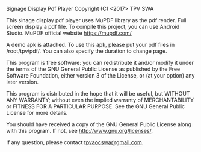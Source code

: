 Signage Display Pdf Player Copyright (C) <2017> TPV SWA

This sinage display pdf player uses MuPDF library as the pdf render. Full screen display a pdf file. To compile this project, you can use Android Studio. MuPDF official website https://mupdf.com/

A demo apk is attached. To use this apk, please put your pdf files in /root/tpv/pdf/.
You can also specify the duration to change page.


This program is free software: you can redistribute it and/or modify it under the terms of the GNU General Public License as published by the Free Software Foundation, either version 3 of the License, or (at your option) any later version.

This program is distributed in the hope that it will be useful, but WITHOUT ANY WARRANTY; without even the implied warranty of MERCHANTABILITY or FITNESS FOR A PARTICULAR PURPOSE. See the GNU General Public License for more details.

You should have received a copy of the GNU General Public License along with this program. If not, see http://www.gnu.org/licenses/.

If any question, please contact tpvaocswa@gmail.com.

